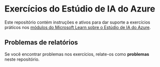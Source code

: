 # Exercícios do Estúdio de IA do Azure

Este repositório contém instruções e ativos para dar suporte a exercícios práticos nos [módulos do Microsoft Learn sobre o Estúdio de IA do Azure](https://docs.microsoft.com/training).

## Problemas de relatórios

Se você encontrar problemas nos exercícios, relate-os como **problemas** neste repositório.
